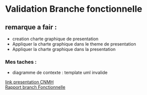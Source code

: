 # Validation Branche fonctionnelle
## remarque a fair :
- creation charte graphique de presentation  
-  Appliquer la charte graphique dans le theme de presentation 
- Appliquer  la charte graphique dans la presentation 
### Mes taches :
-  diagramme de contexte : template uml invalide





















[link presentation CNMH](https://docs.google.com/presentation/d/1eqTbGiaLyyOMJetziejtZnW59hEXqczhZSS6x_CBnv4/edit?usp=sharing) </br>
[Rapport branch Fonctionnelle](https://docs.google.com/document/d/1aTriq5O_wpZeSp_PEKkggc-GdlbHk3guc3mVyme95N8/edit?usp=sharing)
